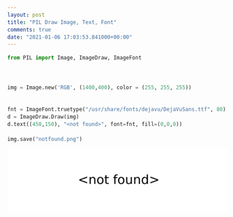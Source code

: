 ```yaml
---
layout: post
title: "PIL Draw Image, Text, Font"
comments: true
date: "2021-01-06 17:03:53.841000+00:00"
---
```


```python
from PIL import Image, ImageDraw, ImageFont



img = Image.new('RGB', (1400,400), color = (255, 255, 255))


fnt = ImageFont.truetype("/usr/share/fonts/dejavu/DejaVuSans.ttf", 80)
d = ImageDraw.Draw(img)
d.text((450,150), "<not found>", font=fnt, fill=(0,0,0))

img.save("notfound.png")
```

![](/assets/img/hEsxVKkRb_3fca725e0b5083b6886eed03ba3dd784.png)




